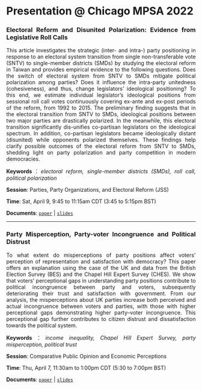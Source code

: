 # Presentation @ Chicago MPSA 2022




<div style="text-align: justify">

### Electoral Reform and Disunited Polarization: Evidence from Legislative Roll Calls

This article investigates the strategic (inter- and intra-) party positioning in response to an electoral system transition from single non-transferable vote (SNTV) to single-member districts (SMDs) by studying the electoral reform in Taiwan and provides empirical evidence to the following questions. Does the switch of electoral system from SNTV to SMDs mitigate political polarization among parties? Does it influence the intra-party unitedness (cohesiveness), and thus, change legislators’ ideological positioning? To this end, we estimate individual legislator’s ideological positions from sessional roll call votes continuously covering ex-ante and ex-post periods of the reform, from 1992 to 2015. The preliminary finding suggests that in the electoral transition from SNTV to SMDs, ideological positions between two major parties are drastically polarized. In the meanwhile, this electoral transition significantly dis-unifies co-partisan legislators on the ideological spectrum. In addition, co-partisan legislators became ideologically distant (disunited) while opponents polarized themselves. These findings help clarify possible outcomes of the electoral reform from SNTV to SMDs, shedding light on party polarization and party competition in modern democracies.

**Keywords**：*electoral reform, single-member districts (SMDs), roll call, political polarization*

**Session**: Parties, Party Organizations, and Electoral Reform (JSS)

**Time**: Sat, April 9, 9:45 to 11:15am CDT (3:45 to 5:15pm BST)

**Documents**: [`paper`](https://raw.githack.com/davidycliao/erdp/master/paper/Electoral_Reform_and_Disunited_Polarization.pdf) |  [`slides`](https://raw.githack.com/davidycliao/erdp/master/slides/slides.html)

</div>

---

<div style="text-align: justify">

### Party Misperception, Party-voter Incongruence and Political Distrust

To what extent do misperceptions of party positions affect voters' perception of representation and satisfaction with democracy? This paper offers an explanation using the case of the UK and data from the British Election Survey (BES) and the Chapel Hill Expert Survey (CHES). We show that voters' perceptional gaps in understanding party positions contribute to political incongruence between party and voters, subsequently deteriorating their trust and satisfaction with government. From our analysis, the misperceptions about UK parties increase both perceived and actual incongruence between voters and parties, with those with higher perceptional gaps demonstrating higher party–voter incongruence. This perceptional gap further contributes to citizen distrust and dissatisfaction towards the political system. 

**Keywords**：*income inequality, Chapel Hill Expert Survey, party misperception, political trust*

**Session**: Comparative Public Opinion and Economic Perceptions

**Time**: Thu, April 7, 11:30am to 1:00pm CDT (5:30 to 7:00pm BST)

**Documents**: [`paper`](https://raw.githack.com/davidycliao/figures/master/Party_Misperception__Party_voter_Incongruence_and_Political_Distrust.pdf) | [`slides`](https://raw.githack.com/davidycliao/figures/master/Party_Misperception__Party_voter_Incongruence_and_Political_Distrust.pdf)

</div>


<p align="center">
<style>
img {
  border: 1px solid #ddd;
  border-radius: 4px;
  padding: 5px;
  width: 150px;
}
</style>

</p>


